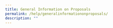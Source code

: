 ```yaml
---
title: General Information on Proposals
permalink: /help/generalinformationonproposals/
description: ""
---
```


